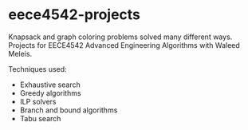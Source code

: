 # eece4542-projects
Knapsack and graph coloring problems solved many different ways.
Projects for EECE4542 Advanced Engineering Algorithms with Waleed Meleis.

Techniques used:
 - Exhaustive search
 - Greedy algorithms
 - ILP solvers
 - Branch and bound algorithms
 - Tabu search
